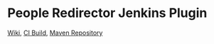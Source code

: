 # People Redirector Jenkins Plugin
[Wiki](https://wiki.jenkins-ci.org/display/JENKINS/People+Redirector+Plugin),
[CI Build](https://jenkins.ci.cloudbees.com/job/plugins/job/people-redirector/),
[Maven Repository](http://maven.jenkins-ci.org:8081/content/repositories/releases/com/cisco/step/jenkins/plugins/people-redirector/)
